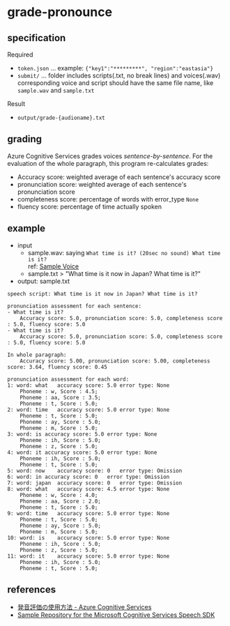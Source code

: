 # grade-pronounce

## specification

Required
- `token.json` ... example: `{"key1":"*********", "region":"eastasia"}`
- `submit/` ... folder includes scripts(.txt, no break lines) and voices(.wav) \
    corresponding voice and script should have the same file name, like `sample.wav` and `sample.txt`

Result
- `output/grade-{audioname}.txt`

## grading
Azure Cognitive Services grades voices *sentence-by-sentence*. For the evaluation of the whole paragraph, this program re-calculates grades:
- Accuracy score: weighted average of each sentence's accuracy score
- pronunciation score: weighted average of each sentence's pronunciation score
- completeness score: percentage of words with error_type `None`
- fluency score: percentage of time actually spoken

## example
- input
    - sample.wav: saying `What time is it? (20sec no sound) What time is it?`\
    ref: [Sample Voice](https://github.com/MicrosoftLearning/AI-102-AIEngineer/tree/master/07-speech/Python/speaking-clock)
    - sample.txt > "What time is it now in Japan? What time is it?"
- output: sample.txt
```
speech script: What time is it now in Japan? What time is it?

pronunciation assessment for each sentence:
- What time is it?
    Accuracy score: 5.0, pronunciation score: 5.0, completeness score : 5.0, fluency score: 5.0
- What time is it?
    Accuracy score: 5.0, pronunciation score: 5.0, completeness score : 5.0, fluency score: 5.0

In whole paragraph:
    Accuracy score: 5.00, pronunciation score: 5.00, completeness score: 3.64, fluency score: 0.45

pronunciation assessment for each word:
1: word: what	accuracy score: 5.0	error type: None
    Phoneme : w, Score : 4.5;
    Phoneme : aa, Score : 3.5;
    Phoneme : t, Score : 5.0;
2: word: time	accuracy score: 5.0	error type: None
    Phoneme : t, Score : 5.0;
    Phoneme : ay, Score : 5.0;
    Phoneme : m, Score : 5.0;
3: word: is	accuracy score: 5.0	error type: None
    Phoneme : ih, Score : 5.0;
    Phoneme : z, Score : 5.0;
4: word: it	accuracy score: 5.0	error type: None
    Phoneme : ih, Score : 5.0;
    Phoneme : t, Score : 5.0;
5: word: now	accuracy score: 0	error type: Omission
6: word: in	accuracy score: 0	error type: Omission
7: word: japan	accuracy score: 0	error type: Omission
8: word: what	accuracy score: 4.5	error type: None
    Phoneme : w, Score : 4.0;
    Phoneme : aa, Score : 2.0;
    Phoneme : t, Score : 5.0;
9: word: time	accuracy score: 5.0	error type: None
    Phoneme : t, Score : 5.0;
    Phoneme : ay, Score : 5.0;
    Phoneme : m, Score : 5.0;
10: word: is	accuracy score: 5.0	error type: None
    Phoneme : ih, Score : 5.0;
    Phoneme : z, Score : 5.0;
11: word: it	accuracy score: 5.0	error type: None
    Phoneme : ih, Score : 5.0;
    Phoneme : t, Score : 5.0;
```

## references
- [発音評価の使用方法 - Azure Cognitive Services](https://docs.microsoft.com/ja-jp/azure/cognitive-services/speech-service/how-to-pronunciation-assessment)
- [Sample Repository for the Microsoft Cognitive Services Speech SDK](https://github.com/Azure-Samples/cognitive-services-speech-sdk)